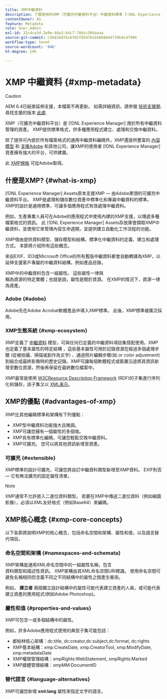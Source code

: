 ```yaml
---
title: XMP中繼資料
description: 了解使用的XMP（可擴充中繼資料平台）中繼資料標準 [!DNL Experience Manager] 用於中繼資料管理的資產。 XMP提供標準格式，供多種應用程式建立、處理和交換中繼資料。
contentOwner: AG
feature: Metadata
role: User,Admin
exl-id: 32c4ca3d-2e9e-46a3-b4c7-70dcc50daaaa
source-git-commit: c5b816d74c6f02f85476d16868844f39b4c47996
workflow-type: tm+mt
source-wordcount: '846'
ht-degree: 19%

---
```


# XMP 中繼資料 {#xmp-metadata}

>[!CAUTION]
>
>AEM 6.4已結束延伸支援，本檔案不再更新。 如需詳細資訊，請參閱 [技術支援期](https://helpx.adobe.com//tw/support/programs/eol-matrix.html). 尋找支援的版本 [此處](https://experienceleague.adobe.com/docs/).

XMP（可擴充中繼資料平台）是 [!DNL Experience Manager] 用於所有中繼資料管理的資產。 XMP提供標準格式，供多種應用程式建立、處理和交換中繼資料。

除了提供可內嵌於所有檔案格式的通用中繼資料編碼外，XMP還提供豐富的 [內容模型](xmp.md#xmp-core-concepts) 和 [支援Adobe](xmp.md#advantages-of-xmp) 和其他公司，讓XMP的使用者 [!DNL Experience Manager] 資產擁有強大的平台，可供建置。

此 [XMP規格](https://www.adobe.com/devnet/xmp.html) 可從Adobe取得。

## 什麼是XMP? {#what-is-xmp}

[!DNL Experience Manager] Assets原本支援XMP — 由Adobe牽頭的可擴充中繼資料平台。 XMP是處理和儲存數位資產中標準化和專屬中繼資料的標準。 XMP的設計是通用標準，可讓多個應用程式有效處理中繼資料。

例如，生產專業人員可在Adobe的應用程式中使用內建的XMP支援，以傳遞多種檔案格式的資訊。 此 [!DNL Experience Manager] Assets存放庫會擷取XMP中繼資料，並使用它來管理內容生命週期，並提供建立自動化工作流程的功能。

XMP借由提供資料模型、儲存模型和結構，標準化中繼資料的定義、建立和處理方式。 本節將介紹所有這些概念。

來自EXIF、ID3或Microsoft Office的所有舊版中繼資料都會自動轉譯為XMP，以延伸支援客戶專屬的中繼資料結構，例如產品目錄。

XMP中的中繼資料包含一組屬性。 這些屬性一律與\
稱為資源的特定實體；也就是說，屬性是關於資源。 在XMP的情況下，資源一律為資產。

### Adobe {#adobe}

Adobe先在Adobe Acrobat軟體產品中導入XMP標準。 此後，XMP標準被廣泛採用。

### XMP生態系統 {#xmp-ecosystem}

XMP定義了 [中繼資料](https://en.wikipedia.org/wiki/Metadata) 模型，可與任何已定義的中繼資料項目集搭配使用。XMP也定義了基本屬性的特定結構 [](https://en.wikipedia.org/wiki/XML_schema) ，這些基本屬性可用於記錄資源在經過多個處理步驟 (從被拍攝、掃描或創作為文字) 、通過照片編輯步驟(如 [](https://en.wikipedia.org/wiki/Image_scanner)[](https://en.wikipedia.org/wiki/Cropping_%28image%29) or color adjustment)到組合成最終影像時的歷史記錄。XMP可讓每個軟體程式或裝置沿途將其資訊新增至數位資源，然後再保留在最終數位檔案中。

XMP最常是使用 [W3C](https://en.wikipedia.org/wiki/World_Wide_Web_Consortium)[Resource Description Framework](https://en.wikipedia.org/wiki/Resource_Description_Framework) (RDF)的子集進行序列化和儲存，該子集又以 [XML表示](https://en.wikipedia.org/wiki/XML)。

## XMP的優點 {#advantages-of-xmp}

XMP比其他編碼標準和架構有下列優點：

* XMP型中繼資料功能強大且微調。
* XMP可讓您擁有一個屬性的多個值。
* XMP具有標準化編碼，可讓您輕鬆交換中繼資料。
* XMP可擴充。 您可以將其他資訊新增至資產。

### 可擴充 {#extensible}

XMP標準的設計可擴充，可讓您將自訂中繼資料類型新增至XMP資料。 EXIF則否 — 它有無法擴充的固定屬性清單。

>[!NOTE]
>
>XMP通常不允許嵌入二進位資料類型。 若要在XMP中傳送二進位資料（例如縮圖影像），必須以XML友好格式（例如Base64）來編碼。

## XMP核心概念 {#xmp-core-concepts}

以下各節將說明XMP的核心概念，包括命名空間和架構、屬性和值，以及語言替代項目。

### 命名空間和架構 {#namespaces-and-schemata}

XMP架構是通用XML命名空間中的一組屬性名稱，包含\
資料類型和描述性資訊。 XMP架構由其XML命名空間URI標識。 使用命名空間可避免名稱相同但含義不同之不同結構中的屬性之間產生衝突。

例如， **建立者** 兩個獨立設計結構中的屬性可能代表建立資產的人員，或可能代表建立資產的應用程式(例如Adobe Photoshop)。

### 屬性和值 {#properties-and-values}

XMP可包含一或多個結構中的屬性。

例如，許多Adobe應用程式使用的典型子集可能包括：

* 都柏林核心架構：dc:title, dc:creator,dc:subject,dc:format, dc:rights
* XMP基本結構：xmp:CreateDate, xmp:CreatorTool, xmp:ModifyDate, xmp:metadataDate
* XMP權限管理結構：xmpRights:WebStatement, xmpRights:Marked
* XMP媒體管理結構：xmpMM:DocumentID

### 替代語言 {#language-alternatives}

XMP可讓您新增 **xml:lang** 屬性來指定文字的語言。
